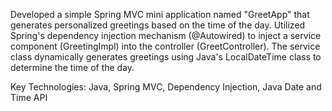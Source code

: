  Developed a simple Spring MVC mini application named "GreetApp" that generates personalized greetings based on the time of the day. 
 Utilized Spring's dependency injection mechanism (@Autowired) to inject a service component (GreetingImpl) into the controller (GreetController). 
 The service class dynamically generates greetings using Java's LocalDateTime class to determine the time of the day.

Key Technologies: Java, Spring MVC, Dependency Injection, Java Date and Time API
